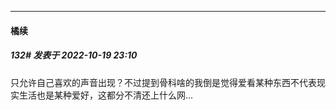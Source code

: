 

*****

####  橘续  
##### 132#       发表于 2022-10-19 23:10

只允许自己喜欢的声音出现？不过提到骨科啥的我倒是觉得爱看某种东西不代表现实生活也是某种爱好，这都分不清还上什么网…

